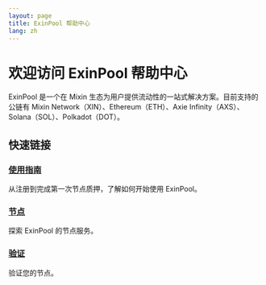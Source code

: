 ```yaml
---
layout: page
title: ExinPool 帮助中心
lang: zh
---
```


# 欢迎访问 ExinPool 帮助中心

ExinPool 是一个在 Mixin 生态为用户提供流动性的一站式解决方案。目前支持的公链有 Mixin Network（XIN）、Ethereum（ETH）、Axie Infinity（AXS）、Solana（SOL）、Polkadot（DOT）。

## 快速链接

### [使用指南](./guides/)
从注册到完成第一次节点质押，了解如何开始使用 ExinPool。

### [节点](./nodes/)
探索 ExinPool 的节点服务。

### [验证](./verify/)
验证您的节点。
